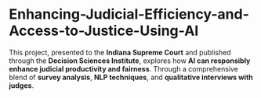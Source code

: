 # Enhancing-Judicial-Efficiency-and-Access-to-Justice-Using-AI
This project, presented to the **Indiana Supreme Court** and published through the **Decision Sciences Institute**, explores how **AI can responsibly enhance judicial productivity and fairness**. Through a comprehensive blend of **survey analysis**, **NLP techniques**, and **qualitative interviews with judges**.
